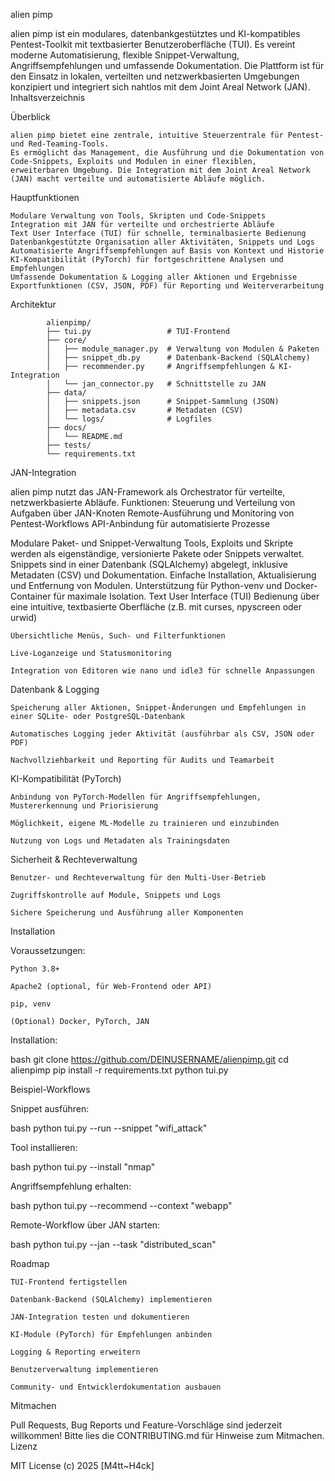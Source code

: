 
alien pimp

alien pimp ist ein modulares, datenbankgestütztes und KI-kompatibles Pentest-Toolkit mit textbasierter Benutzeroberfläche (TUI). Es vereint moderne 
Automatisierung, flexible Snippet-Verwaltung, Angriffsempfehlungen und umfassende Dokumentation. Die Plattform ist für den Einsatz in lokalen, verteilten und 
netzwerkbasierten Umgebungen konzipiert und integriert sich nahtlos mit dem Joint Areal Network (JAN).
Inhaltsverzeichnis

Überblick

    alien pimp bietet eine zentrale, intuitive Steuerzentrale für Pentest- und Red-Teaming-Tools.
    Es ermöglicht das Management, die Ausführung und die Dokumentation von Code-Snippets, Exploits und Modulen in einer flexiblen,
    erweiterbaren Umgebung. Die Integration mit dem Joint Areal Network (JAN) macht verteilte und automatisierte Abläufe möglich.

Hauptfunktionen

    Modulare Verwaltung von Tools, Skripten und Code-Snippets
    Integration mit JAN für verteilte und orchestrierte Abläufe
    Text User Interface (TUI) für schnelle, terminalbasierte Bedienung
    Datenbankgestützte Organisation aller Aktivitäten, Snippets und Logs
    Automatisierte Angriffsempfehlungen auf Basis von Kontext und Historie
    KI-Kompatibilität (PyTorch) für fortgeschrittene Analysen und Empfehlungen
    Umfassende Dokumentation & Logging aller Aktionen und Ergebnisse
    Exportfunktionen (CSV, JSON, PDF) für Reporting und Weiterverarbeitung

Architektur

            alienpimp/
            ├── tui.py                 # TUI-Frontend
            ├── core/
            │   ├── module_manager.py  # Verwaltung von Modulen & Paketen
            │   ├── snippet_db.py      # Datenbank-Backend (SQLAlchemy)
            │   ├── recommender.py     # Angriffsempfehlungen & KI-Integration
            │   └── jan_connector.py   # Schnittstelle zu JAN
            ├── data/
            │   ├── snippets.json      # Snippet-Sammlung (JSON)
            │   ├── metadata.csv       # Metadaten (CSV)
            │   └── logs/              # Logfiles
            ├── docs/
            │   └── README.md
            ├── tests/
            └── requirements.txt
            
JAN-Integration

alien pimp nutzt das JAN-Framework als Orchestrator für verteilte, netzwerkbasierte Abläufe.
Funktionen:
    Steuerung und Verteilung von Aufgaben über JAN-Knoten
    Remote-Ausführung und Monitoring von Pentest-Workflows
    API-Anbindung für automatisierte Prozesse

Modulare Paket- und Snippet-Verwaltung
    Tools, Exploits und Skripte werden als eigenständige, versionierte Pakete oder Snippets verwaltet.
    Snippets sind in einer Datenbank (SQLAlchemy) abgelegt, inklusive Metadaten (CSV) und Dokumentation.
    Einfache Installation, Aktualisierung und Entfernung von Modulen.
    Unterstützung für Python-venv und Docker-Container für maximale Isolation.
Text User Interface (TUI)
    Bedienung über eine intuitive, textbasierte Oberfläche (z.B. mit curses, npyscreen oder urwid)

    Übersichtliche Menüs, Such- und Filterfunktionen

    Live-Loganzeige und Statusmonitoring

    Integration von Editoren wie nano und idle3 für schnelle Anpassungen

Datenbank & Logging

    Speicherung aller Aktionen, Snippet-Änderungen und Empfehlungen in einer SQLite- oder PostgreSQL-Datenbank

    Automatisches Logging jeder Aktivität (ausführbar als CSV, JSON oder PDF)

    Nachvollziehbarkeit und Reporting für Audits und Teamarbeit

KI-Kompatibilität (PyTorch)

    Anbindung von PyTorch-Modellen für Angriffsempfehlungen, Mustererkennung und Priorisierung

    Möglichkeit, eigene ML-Modelle zu trainieren und einzubinden

    Nutzung von Logs und Metadaten als Trainingsdaten

Sicherheit & Rechteverwaltung

    Benutzer- und Rechteverwaltung für den Multi-User-Betrieb

    Zugriffskontrolle auf Module, Snippets und Logs

    Sichere Speicherung und Ausführung aller Komponenten

Installation

Voraussetzungen:

    Python 3.8+

    Apache2 (optional, für Web-Frontend oder API)

    pip, venv

    (Optional) Docker, PyTorch, JAN

Installation:

bash
git clone https://github.com/DEINUSERNAME/alienpimp.git
cd alienpimp
pip install -r requirements.txt
python tui.py

Beispiel-Workflows

Snippet ausführen:

bash
python tui.py --run --snippet "wifi_attack"

Tool installieren:

bash
python tui.py --install "nmap"

Angriffsempfehlung erhalten:

bash
python tui.py --recommend --context "webapp"

Remote-Workflow über JAN starten:

bash
python tui.py --jan --task "distributed_scan"

Roadmap

    TUI-Frontend fertigstellen

    Datenbank-Backend (SQLAlchemy) implementieren

    JAN-Integration testen und dokumentieren

    KI-Module (PyTorch) für Empfehlungen anbinden

    Logging & Reporting erweitern

    Benutzerverwaltung implementieren

    Community- und Entwicklerdokumentation ausbauen

Mitmachen

Pull Requests, Bug Reports und Feature-Vorschläge sind jederzeit willkommen!
Bitte lies die CONTRIBUTING.md für Hinweise zum Mitmachen.
Lizenz

MIT License
(c) 2025 [M4tt~H4ck]

